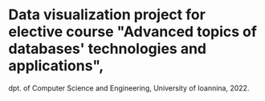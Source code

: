 # Data visualization project for elective course "Advanced topics of databases' technologies and applications", 
dpt. of Computer Science and Engineering, University of Ioannina,
2022.
